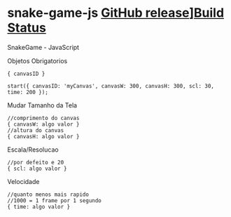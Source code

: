# snake-game-js [GitHub release](https://img.shields.io/github/release/juliogomes97/game.js.svg)][Build Status](https://api.travis-ci.org/juliogomes97/animate.css.svg?branch=master)
SnakeGame - JavaScript

Objetos Obrigatorios
```
{ canvasID }
```
```
start({ canvasID: 'myCanvas', canvasW: 300, canvasH: 300, scl: 30, time: 200 });
```
Mudar Tamanho da Tela
```
//comprimento do canvas
{ canvasW: algo valor }
//altura do canvas
{ canvasH: algo valor }
```
Escala/Resolucao
```
//por defeito e 20
{ scl: algo valor }
```
Velocidade
```
//quanto menos mais rapido
//1000 = 1 frame por 1 segundo
{ time: algo valor }
```
